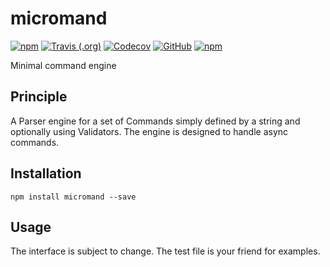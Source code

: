 # micromand

[![npm](https://img.shields.io/npm/v/micromand.svg?logo=npm&style=flat-square)](https://www.npmjs.com/package/micromand) [![Travis (.org)](https://img.shields.io/travis/repraze-org/micromand.svg?logo=travis&style=flat-square)](https://travis-ci.org/repraze-org/micromand) [![Codecov](https://img.shields.io/codecov/c/github/repraze-org/micromand.svg?logo=codecov&style=flat-square)](https://codecov.io/gh/repraze-org/micromand) [![GitHub](https://img.shields.io/github/license/repraze-org/micromand.svg?logo=github&style=flat-square)](https://github.com/repraze-org/micromand) [![npm](https://img.shields.io/npm/dm/micromand.svg?logo=npm&style=flat-square)](https://www.npmjs.com/package/micromand)

Minimal command engine

## Principle

A Parser engine for a set of Commands simply defined by a string and optionally using Validators. The engine is designed to handle async commands.

## Installation

    npm install micromand --save

## Usage

The interface is subject to change. The test file is your friend for examples.
